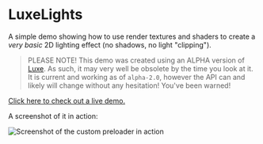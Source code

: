 # LuxeLights

A simple demo showing how to use render textures and shaders to create a _very basic_ 2D lighting effect (no shadows, no light "clipping").

>PLEASE NOTE! This demo was created using an ALPHA version of [Luxe](http://luxeengine.com/). As such, it may very well be obsolete by the time you look at it. It is current and working as of `alpha-2.0`, however the API can and likely will change without any hesitation! You've been warned!

[Click here to check out a live demo.](http://hamaluik.github.io/LuxeLights/)

A screenshot of it in action:

![Screenshot of the custom preloader in action](https://raw.github.com/hamaluik/LuxeLights/master/screenshot.png)
